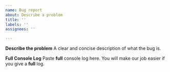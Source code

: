 ```yaml
---
name: Bug report
about: Describe a problem
title: ''
labels: ''
assignees: ''

---
```


**Describe the problem**
A clear and concise description of what the bug is.

**Full Console Log**
Paste **full** console log here. You will make our job easier if you give a **full** log.
